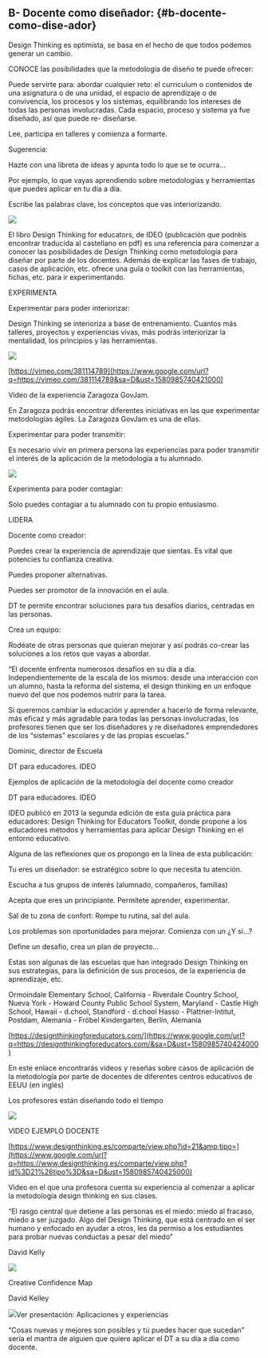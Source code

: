 ## B- Docente como diseñador: {#b-docente-como-dise-ador}

Design Thinking es optimista, se basa en el hecho de que todos podemos generar un cambio.

CONOCE las posibilidades que la metodología de diseño te puede ofrecer:

Puede servirte para: abordar cualquier reto: el curriculum o contenidos de una asignatura o de una unidad, el espacio de aprendizaje o de convivencia, los procesos y los sistemas, equilibrando los intereses de todas las personas involucradas. Cada espacio, proceso y sistema ya fue diseñado, así que puede re- diseñarse.

Lee, participa en talleres y comienza a formarte.

Sugerencia:

Hazte con una libreta de ideas y apunta todo lo que se te ocurra...

Por ejemplo, lo que vayas aprendiendo sobre metodologías y herramientas que puedes aplicar en tu día a día.

Escribe las palabras clave, los conceptos que vas interiorizando.

![](images/image24.jpg)

El libro Design Thinking for educators, de IDEO (publicación que podréis encontrar traducida al castellano en pdf) es una referencia para comenzar a conocer las posibilidades de Design Thinking como metodología para diseñar por parte de los docentes. Además de explicar las fases de trabajo, casos de aplicación, etc. ofrece una guía o toolkit con las herramientas, fichas, etc. para ir experimentando.

EXPERIMENTA

Experimentar para poder interiorizar:

Design Thinking se interioriza a base de entrenamiento. Cuantos más talleres, proyectos y experiencias vivas, más podrás interiorizar la mentalidad, los principios y las herramientas.

![](images/image2.png)

[https://vimeo.com/381114789](https://www.google.com/url?q=https://vimeo.com/381114789&sa=D&ust=1580985740421000)

Video de la experiencia Zaragoza GovJam.

En Zaragoza podrás encontrar diferentes iniciativas en las que experimentar metodologías ágiles. La Zaragoza GovJam es una de ellas.

Experimentar para poder transmitir:

Es necesario vivir en primera persona las experiencias para poder transmitir el interés de la aplicación de la metodología a tu alumnado.

![](images/image42.jpg)

Experimenta para poder contagiar:

Solo puedes contagiar a tu alumnado con tu propio entusiasmo.

LIDERA

Docente como creador:

Puedes crear la experiencia de aprendizaje que sientas. Es vital que potencies tu confianza creativa.

Puedes proponer alternativas.

Puedes ser promotor de la innovación en el aula.

DT te permite encontrar soluciones para tus desafíos diarios, centradas en las personas.

Crea un equipo:

Rodéate de otras personas que quieran mejorar y así podrás co-crear las soluciones a los retos que vayas a abordar.

“El docente enfrenta numerosos desafíos en su día a día. Independientemente de la escala de los mismos: desde una interacción con un alumno, hasta la reforma del sistema, el design thinking en un enfoque nuevo del que nos podemos nutrir para la tarea.

Si queremos cambiar la educación y aprender a hacerlo de forma relevante, más eficaz y más agradable para todas las personas involucradas, los profesores tienen que ser los diseñadores y re diseñadores emprendedores de los “sistemas” escolares y de las propias escuelas.”

Dominic, director de Escuela

DT para educadores. IDEO

Ejemplos de aplicación de la metodología del docente como creador

DT para educadores. IDEO

IDEO publicó en 2013 la segunda edición de esta guía práctica para educadores: Design Thinking for Educators Toolkit, donde propone a los educadores métodos y herramientas para aplicar Design Thinking en el entorno educativo.

Alguna de las reflexiones que os  propongo en la línea de esta publicación:

Tu eres un diseñador: se estratégico sobre lo que necesita tu atención.

Escucha a tus grupos de interés (alumnado, compañeros, familias)

Acepta que eres un principiante. Permítete aprender, experimentar.

Sal de tu zona de confort: Rompe tu rutina, sal del aula.

Los problemas son oportunidades para mejorar. Comienza con un ¿Y si…?

Define un desafío, crea un plan de proyecto…

Estas son algunas de las escuelas que han integrado Design Thinking en sus estrategias, para la definición de sus procesos, de la experiencia de aprendizaje, etc.

Ormoindale Elementary School, California - Riverdale Country School, Nueva York - Howard County Public School System, Maryland - Castle High School, Hawaii - d.chool, Standford - d.chool Hasso - Plattner-Intitut, Postdam, Alemania - Fröbel Kindergarten, Berlín, Alemania

[https://designthinkingforeducators.com/](https://www.google.com/url?q=https://designthinkingforeducators.com/&sa=D&ust=1580985740424000)

En este enlace encontrarás videos y reseñas sobre casos de aplicación de la metodología por parte de docentes de diferentes centros educativos de EEUU (en inglés)

Los profesores están diseñando todo el tiempo

![](images/image2.png)

VIDEO EJEMPLO DOCENTE

[https://www.designthinking.es/comparte/view.php?id=21&amp;tipo=](https://www.google.com/url?q=https://www.designthinking.es/comparte/view.php?id%3D21%26tipo%3D&sa=D&ust=1580985740425000)

Video en el que una profesora cuenta su experiencia al comenzar a aplicar la metodología design thinking en sus clases.

“El rasgo central que detiene a las personas es el miedo: miedo al fracaso, miedo a ser juzgado. Algo del Design Thinking, que está centrado en el ser humano y enfocado en ayudar a otros, les da permiso a los estudiantes para probar nuevas conductas a pesar del miedo”

David Kelly

![](images/image44.jpg)

Creative Confidence Map

David Kelley

![](images/image8.png)Ver presentación: Aplicaciones y experiencias

“Cosas nuevas y mejores son posibles y tú puedes hacer que sucedan” sería el mantra de alguien que quiere aplicar el DT a su día a día como docente.